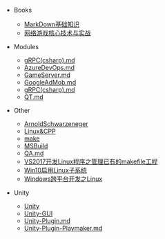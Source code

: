 - Books
  - [MarkDown基础知识](/md/Books/MarkDown基础知识.md)
  - [网络游戏核心技术与实战](/md/Books/网络游戏核心技术与实战.md)

- Modules
  - [gRPC(csharp).md](/md/Modules/gRPC(csharp).md)
  - [AzureDevOps.md](/md/Modules/AzureDevOps.md)
  - [GameServer.md](/md/Modules/GameServer.md)
  - [GoogleAdMob.md](/md/Modules/GoogleAdMob.md)
  - [gRPC(csharp).md](/md/Modules/gRPC(csharp).md)
  - [QT.md](/md/Modules/QT.md)

- Other
  - [ArnoldSchwarzeneger](/md/Other/ArnoldSchwarzeneger.md)
  - [Linux&CPP](/md/Other/Linux&CPP.md)
  - [make](/md/Other/make.md)
  - [MSBuild](/md/Other/MSBuild.md)
  - [QA.md](/md/QA/QA.md)
  - [VS2017开发Linux程序之管理已有的makefile工程](/md/Other/VS2017开发Linux程序之管理已有的makefile工程.md)
  - [Win10启用Linux子系统](/md/Other/Win10启用Linux子系统.md)
  - [Windows跨平台开发之Linux](/md/Other/Windows跨平台开发之Linux.md)

- Unity
  - [Unity](/md/Unity/Unity-Base.md)
  - [Unity-GUI](/md/Unity/Unity-GUI.md)
  - [Unity-Plugin.md](/md/Unity/Unity-Plugin.md)
  - [Unity-Plugin-Playmaker.md](/md/Unity/Unity-Plugin-Playmaker.md)

